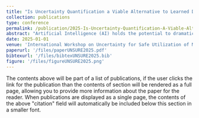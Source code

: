 ```yaml
---
title: "Is Uncertainty Quantification a Viable Alternative to Learned Deferral?"
collection: publications
type: conference
permalink: /publication/2025-Is-Uncertainty-Quantification-A-Viable-Alternative-To-Learned-Deferral
abstract: "Artificial Intelligence (AI) holds the potential to dramatically improve patient care. However, it is not infallible, necessitating human-AI-collaboration to ensure safe implementation. One aspect of AI safety is the models' ability to defer decisions to a human expert when they are likely to misclassify autonomously. Recent research has focused on methods that learn to defer by optimising a surrogate loss function that finds the optimal trade-off between predicting a class label or deferring. However, during clinical translation, models often face challenges such as data shift. Uncertainty quantification methods aim to estimate a model's confidence in its predictions. However, they may also be used as a deferral strategy which does not rely on learning from specific training distribution. We hypothesise that models developed to quantify uncertainty are more robust to out-of-distribution (OOD) input than learned deferral models that have been trained in a supervised fashion. To investigate this hypothesis, we constructed an extensive evaluation study on a large ophthalmology dataset, examining both learned deferral models and established uncertainty quantification methods, assessing their performance in- and out-of-distribution. Specifically, we evaluate their ability to accurately classify glaucoma from fundus images while deferring cases with a high likelihood of error. We find that uncertainty quantification methods may be a promising choice for AI deferral."
date: 2025-01-01
venue: 'International Workshop on Uncertainty for Safe Utilization of Machine Learning in Medical Imaging (UNSURE) held in conjunction with MICCAI'
paperurl: '/files/paperUNSURE2025.pdf'
bibtexurl: '/files/bibtexUNSURE2025.bib'
figure: '/files/figureUNSURE2025.png'
---
```

The contents above will be part of a list of publications, if the user clicks the link for the publication than the contents of section will be rendered as a full page, allowing you to provide more information about the paper for the reader. When publications are displayed as a single page, the contents of the above "citation" field will automatically be included below this section in a smaller font.
